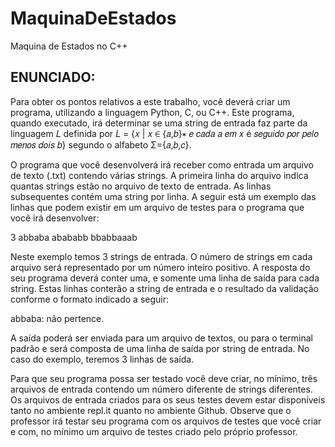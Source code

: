 # MaquinaDeEstados
Maquina de Estados no C++

## ENUNCIADO:

Para  obter  os  pontos  relativos  a  este  trabalho,  você  deverá  criar  um  programa,  utilizando  a
linguagem  Python, C, ou C++.  Este  programa,  quando  executado,  irá  determinar  se  uma  string de
entrada  faz  parte  da  linguagem  𝐿    definida  por  𝐿 = {𝑥 | 𝑥 ∈ {𝑎,𝑏}∗ 𝑒 𝑐𝑎𝑑𝑎 𝑎 𝑒𝑚 𝑥 é
𝑠𝑒𝑔𝑢𝑖𝑑𝑜 𝑝𝑜𝑟 𝑝𝑒𝑙𝑜 𝑚𝑒𝑛𝑜𝑠 𝑑𝑜𝑖𝑠 𝑏} segundo o alfabeto  Σ={𝑎,𝑏,𝑐}.

O  programa  que  você  desenvolverá  irá  receber  como  entrada um arquivo de texto  (.txt)
contendo várias strings. A primeira linha do arquivo indica quantas strings estão no arquivo de texto de
entrada. As linhas subsequentes contém uma string por linha.  A seguir está um exemplo das linhas que
podem existir em um arquivo de testes para o programa que você irá desenvolver:

3
abbaba
abababb
bbabbaaab


Neste  exemplo  temos  3  strings  de  entrada.  O  número  de  strings em  cada  arquivo  será
representado  por  um  número  inteiro  positivo.  A  resposta  do  seu  programa  deverá  conter  uma, e
somente uma linha de saída para cada string. Estas linhas conterão a string de entrada e o resultado
da validação conforme o formato indicado a seguir:

abbaba: não pertence.


A  saída  poderá  ser  enviada  para  um  arquivo  de  textos,  ou  para  o  terminal  padrão  e  será
composta de uma linha de saída por string de entrada. No caso do exemplo, teremos 3 linhas de saída.

Para que seu programa possa ser testado você deve criar, no mínimo, três arquivos de entrada
contendo um número diferente de strings diferentes. Os arquivos de entrada criados para os seus testes
devem estar disponíveis tanto no ambiente repl.it quanto no ambiente Github. Observe que o professor
irá  testar  seu  programa  com  os  arquivos  de  testes  que  você  criar  e  com,  no  mínimo  um  arquivo  de
testes criado pelo próprio professor.
